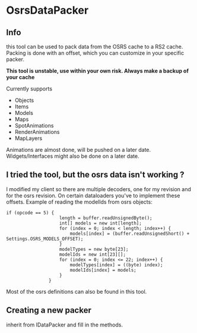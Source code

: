# OsrsDataPacker

## Info
this tool can be used to pack data from the OSRS cache to a RS2 cache.
Packing is done with an offset, which you can customize in your specific packer. 

**This tool is unstable, use within your own risk. Always make a backup of your cache**

Currently supports
 - Objects
 - Items
 - Models
 - Maps
 - SpotAnimations
 - RenderAnimations
 - MapLayers
 
 Animations are almost done, will be pushed on a later date.
 Widgets/Interfaces might also be done on a later date.


## I tried the tool, but the osrs data isn't working ? 
I modified my client so there are multiple decoders, one for my revision and for the osrs revision.
On certain dataloaders you've to implement these offsets. Example of reading the modelIds from osrs objects:
```
if (opcode == 5) {
					length = buffer.readUnsignedByte();
					int[] models = new int[length];
					for (index = 0; index < length; index++) {
						models[index] = (buffer.readUnsignedShort() + Settings.OSRS_MODELS_OFFSET);
					}
					modelTypes = new byte[23];
					modelIds = new int[23][];
					for (index = 0; index <= 22; index++) {
						modelTypes[index] = ((byte) index);
						modelIds[index] = models;
					}
				}
```
 
Most of the osrs definitions can also be found in this tool.

## Creating a new packer
inherit from IDataPacker and fill in the methods.